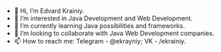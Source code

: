 - 👋 Hi, I’m Edvard Krainiy.
- 👀 I’m interested in Java Development and Web Development.
- 🌱 I’m currently learning Java possibilities and frameworks.
- 💞️ I’m looking to collaborate with Java Web Development companies.
- 📫 How to reach me: Telegram - @ekrayniy; VK - /ekrainiy.
      

<!---
EdwardKrainiy/EdwardKrainiy is a ✨ special ✨ repository because its `README.md` (this file) appears on your GitHub profile.
You can click the Preview link to take a look at your changes.
--->

